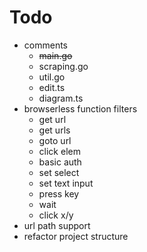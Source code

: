 # Todo
- comments
    - ~~main.go~~
    - scraping.go
    - util.go
    - edit.ts
    - diagram.ts
- browserless function filters
    - get url
    - get urls
    - goto url
    - click elem
    - basic auth
    - set select
    - set text input
    - press key
    - wait
    - click x/y
- url path support
- refactor project structure